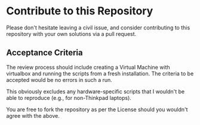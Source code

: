 # Contribute to this Repository
Please don't hesitate leaving a civil issue, and consider contributing to this repository with your own solutions via a pull request.

## Acceptance Criteria
The review process should include creating a Virtual Machine with virtualbox and running the scripts from a fresh installation. The criteria to be accepted would be no errors in such a run.

This obviously excludes any hardware-specific scripts that I wouldn't be able to reproduce (e.g., for non-Thinkpad laptops).

You are free to fork the repository as per the License should you wouldn't agree with the above.